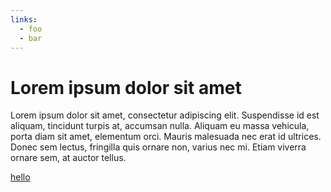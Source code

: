 ```yaml
---
links:
  - foo
  - bar
---
```

# Lorem ipsum dolor sit amet

Lorem ipsum dolor sit amet, consectetur adipiscing elit. Suspendisse id est aliquam, tincidunt turpis at, accumsan nulla. Aliquam eu massa vehicula, porta diam sit amet, elementum orci. Mauris malesuada nec erat id ultrices. Donec sem lectus, fringilla quis ornare non, varius nec mi. Etiam viverra ornare sem, at auctor tellus.

[hello](/article/hello)